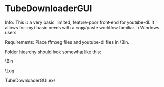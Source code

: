 # TubeDownloaderGUI
Info:
This is a very basic, limited, feature-poor front-end for youtube-dl. It allows for (my) basic needs with a copy/paste workflow familiar to Windows users. 

Requirements:
Place ffmpeg files and youtube-dl files in \Bin. 

Folder hiearchy should look somewhat like this:

\Bin

\Log

TubeDownloaderGUI.exe



